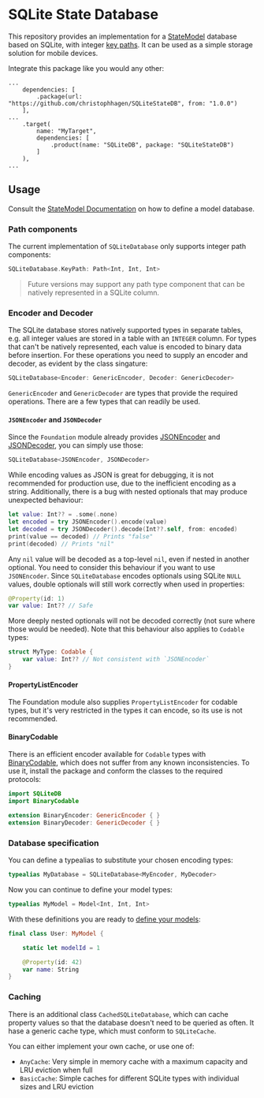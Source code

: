 # SQLite State Database

This repository provides an implementation for a [StateModel](https://github.com/christophhagen/StateModel) database based on SQLite, with integer [key paths](https://github.com/christophhagen/StateModel#database-definition).
It can be used as a simple storage solution for mobile devices.

Integrate this package like you would any other:

```
...
    dependencies: [
        .package(url: "https://github.com/christophhagen/SQLiteStateDB", from: "1.0.0")
    ],
...
    .target(
        name: "MyTarget",
        dependencies: [
            .product(name: "SQLiteDB", package: "SQLiteStateDB")
        ]
    ),
...
```

## Usage

Consult the [StateModel Documentation](https://github.com/christophhagen/StateModel#database-definition) on how to define a model database.

### Path components

The current implementation of `SQLiteDatabase` only supports integer path components:
```swift
SQLiteDatabase.KeyPath: Path<Int, Int, Int>
```

> Future versions may support any path type component that can be natively represented in a SQLite column.

### Encoder and Decoder

The SQLite database stores natively supported types in separate tables, e.g. all integer values are stored in a table with an `INTEGER` column.
For types that can't be natively represented, each value is encoded to binary data before insertion.
For these operations you need to supply an encoder and decoder, as evident by the class singature:
```swift
SQLiteDatabase<Encoder: GenericEncoder, Decoder: GenericDecoder>
```

`GenericEncoder` and `GenericDecoder` are types that provide the required operations.
There are a few types that can readily be used.

#### `JSONEncoder` and `JSONDecoder`

Since the `Foundation` module already provides [JSONEncoder](https://developer.apple.com/documentation/foundation/jsonencoder) and [JSONDecoder](https://developer.apple.com/documentation/foundation/jsondecoder), you can simply use those:

```swift
SQLiteDatabase<JSONEncoder, JSONDecoder>
```

While encoding values as JSON is great for debugging, it is not recommended for production use, due to the inefficient encoding as a string.
Additionally, there is a bug with nested optionals that may produce unexpected behaviour:

```swift
let value: Int?? = .some(.none)
let encoded = try JSONEncoder().encode(value)
let decoded = try JSONDecoder().decode(Int??.self, from: encoded)
print(value == decoded) // Prints "false"
print(decoded) // Prints "nil"
```

Any `nil` value will be decoded as a top-level `nil`, even if nested in another optional.
You need to consider this behaviour if you want to use `JSONEncoder`.
Since `SQLiteDatabase` encodes optionals using SQLite `NULL` values, double optionals will still work correctly when used in properties:

```swift
@Property(id: 1)
var value: Int?? // Safe
```

More deeply nested optionals will not be decoded correctly (not sure where those would be needed).
Note that this behaviour also applies to `Codable` types:

```swift
struct MyType: Codable {
    var value: Int?? // Not consistent with `JSONEncoder`
}
```

#### PropertyListEncoder

The Foundation module also supplies `PropertyListEncoder` for codable types, but it's very restricted in the types it can encode, so its use is not recommended.

#### BinaryCodable

There is an efficient encoder available for `Codable` types with [BinaryCodable](https://github.com/christophhagen/BinaryCodable/tree/master), which does not suffer from any known inconsistencies.
To use it, install the package and conform the classes to the required protocols:

```swift
import SQLiteDB
import BinaryCodable

extension BinaryEncoder: GenericEncoder { }
extension BinaryDecoder: GenericDecoder { }
```

### Database specification

You can define a typealias to substitute your chosen encoding types:
```swift
typealias MyDatabase = SQLiteDatabase<MyEncoder, MyDecoder>
```

Now you can continue to define your model types:

```swift
typealias MyModel = Model<Int, Int, Int>
```

With these definitions you are ready to [define your models](https://github.com/christophhagen/StateModel#model-definition):

```swift
final class User: MyModel {

    static let modelId = 1

    @Property(id: 42)
    var name: String
}
```

### Caching

There is an additional class `CachedSQLiteDatabase`, which can cache property values so that the database doesn't need to be queried as often.
It hase a generic cache type, which must conform to `SQLiteCache`.

You can either implement your own cache, or use one of:
- `AnyCache`: Very simple in memory cache with a maximum capacity and LRU eviction when full
- `BasicCache`: Simple caches for different SQLite types with individual sizes and LRU eviction
